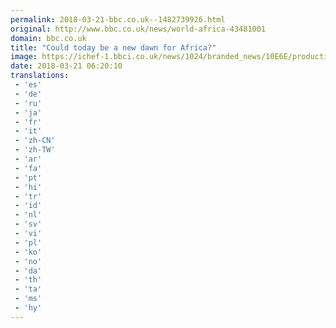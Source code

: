 ```yaml
---
permalink: 2018-03-21-bbc.co.uk--1482739926.html
original: http://www.bbc.co.uk/news/world-africa-43481001
domain: bbc.co.uk
title: "Could today be a new dawn for Africa?"
image: https://ichef-1.bbci.co.uk/news/1024/branded_news/10E6E/production/_100503296_p061swpn.jpg
date: 2018-03-21 06:20:10
translations: 
 - 'es'
 - 'de'
 - 'ru'
 - 'ja'
 - 'fr'
 - 'it'
 - 'zh-CN'
 - 'zh-TW'
 - 'ar'
 - 'fa'
 - 'pt'
 - 'hi'
 - 'tr'
 - 'id'
 - 'nl'
 - 'sv'
 - 'vi'
 - 'pl'
 - 'ko'
 - 'no'
 - 'da'
 - 'th'
 - 'ta'
 - 'ms'
 - 'hy'
---
```


